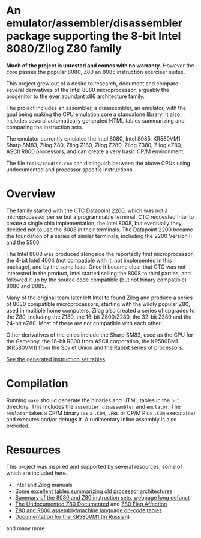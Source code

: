 
# An emulator/assembler/disassembler package supporting the 8-bit Intel 8080/Zilog Z80 family

**Much of the project is untested and comes with no warranty.** However the core passes the popular 8080, Z80 an 8085 instruction exerciser suites.

This project grew out of a desire to research, document and compare several derivatives of the Intel 8080 microprocessor, arguably the progenitor to the ever abundant x86 architecture family.

The project includes an assembler, a disassembler, an emulator, with the goal being making the CPU emulation core a standalone library.
It also includes several automatically generated HTML tables summarizing and comparing the instruction sets.

The emulator currently emulates the Intel 8080, Intel 8085, KR580VM1, Sharp SM83, Zilog Z80, Zilog Z180, Zilog Z280, Zilog Z380, Zilog eZ80, ASCII R800 processors, and can create a very basic CP/M environment.

The file `tools/cpudisc.com` can distinguish between the above CPUs using undocumented and processor specific instructions.

# Overview

The family started with the CTC Datapoint 2200, which was not a microprocessor per se but a programmable terminal.
CTC requested Intel to create a single chip implementation, the Intel 8008, but eventually they decided not to use the 8008 in their terminals.
The Datapoint 2200 became the foundation of a series of similar terminals, including the 2200 Version II and the 5500.

The Intel 8008 was produced alongside the reportedly first microprocessor, the 4-bit Intel 4004 (not compatible with it, not implemented in this package), and by the same lead.
Once it became clear that CTC was not interested in the product, Intel started selling the 8008 to third parties, and followed it up by the source code compatible (but not binary compatible) 8080 and 8085.

Many of the original team later left Intel to found Zilog and produce a series of 8080 compatible microprocessors, starting with the wildly popular Z80, used in multiple home computers.
Zilog also created a series of upgrades to the Z80, including the Z180, the 16-bit Z800/Z280, the 32-bit Z380 and the 24-bit eZ80.
Most of these are not compatible with each other.

Other derivatives of the chips include the Sharp SM83, used as the CPU for the Gameboy, the 16-bit R800 from ASCII corporation, the КР580ВМ1 (KR580VM1) from the Soviet Union and the Rabbit series of processors.

[See the generated instruction set tables](https://html-preview.github.io/?url=https://github.com/BinaryMelodies/x80-emulator/blob/main/html/tables.html)

# Compilation

Running `make` should generate the binaries and HTML tables in the `out` directory.
This includes the `assembler`, `disassembler` and `emulator`.
The `emulator` takes a CP/M binary (as a `.COM`, `.PRL` or CP/M Plus `.COM` executable) and executes and/or debugs it.
A rudimentary inline assembly is also provided.

# Resources

This project was inspired and supported by several resources, some of which are included here.

* Intel and Zilog manuals
* [Some excellent tables summarizing old processor architectures](https://pastraiser.com/)
* [Summary of the 8080 and Z80 instruction sets, webpage long defunct](http://nemesis.lonestar.org/computers/tandy/software/apps/m4/qd/opcodes.html)
* [The Undocumented Z80 Documented](http://z80.info/zip/z80-documented.pdf) and [Z80 Flag Affection](http://www.z80.info/z80sflag.htm)
* [Z80 and R800 assembly/machine language op-code tables](https://www.angelfire.com/art2/unicorndreams/msx/Z80R800.html)
* [Documentation for the KR580VM1 (in Russian)](https://code.google.com/archive/p/radio86/wikis/KP580BM1.wiki)

and many more.

